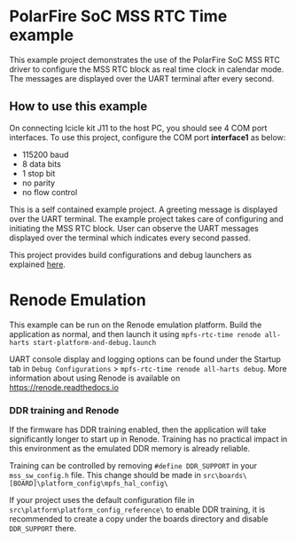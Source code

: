 # PolarFire SoC MSS RTC Time example
This example project demonstrates the use of the PolarFire SoC MSS RTC driver to
configure the MSS RTC block as real time clock in calendar mode. The
messages are displayed over the UART terminal after every second.

## How to use this example
On connecting Icicle kit J11 to the host PC, you should see 4 COM port interfaces.
To use this project, configure the COM port **interface1** as below:
 - 115200 baud
 - 8 data bits
 - 1 stop bit
 - no parity
 - no flow control

This is a self contained example project. A greeting message is displayed over
the UART terminal. The example project takes care of configuring and initiating
the MSS RTC block. User can observe the UART messages displayed over the terminal
which indicates every second passed.

This project provides build configurations and debug launchers as explained
[here](https://mi-v-ecosystem.github.io/redirects/repo-polarfire-soc-bare-metal-examples).

# Renode Emulation
This example can be run on the Renode emulation platform. Build the application as normal, and then launch it using `mpfs-rtc-time renode all-harts start-platform-and-debug.launch`

UART console display and logging options can be found under the Startup tab in `Debug Configurations` > `mpfs-rtc-time renode all-harts debug`. More information about using Renode is available on https://renode.readthedocs.io

### DDR training and Renode
If the firmware has DDR training enabled, then the application will take significantly longer to start up in Renode. Training has no practical impact in this environment as the emulated DDR memory is already reliable.

Training can be controlled by removing `#define DDR_SUPPORT` in your `mss_sw_config.h` file. This change should be made in `src\boards\[BOARD]\platform_config\mpfs_hal_config\`

If your project uses the default configuration file in `src\platform\platform_config_reference\` to enable DDR training, it is recommended to create a copy under the boards directory and disable `DDR_SUPPORT` there.
